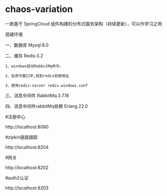 # chaos-variation

一款基于 SpringCloud 组件构建的分布式服务架构（持续更新），可以作学习之用

搭建环境

一、数据库 Mysql:8.0

二、缓存   Redis:3.2

    1、windows启动RabbitMq命令，
    
    2、在命令窗口中,找到redis安装地址
    
    3、使用redis-server redis.windows.conf
    
三、消息中间件 RabbitMq:3.7.16

四、消息中间件rabbitMq依赖 Erlang 22.0

#注册中心

http://localhost:8080

#zipkin链路跟踪

http://localhost:8204

#网关

http://localhost:8202

#auth2认证

http://localhost:8203





